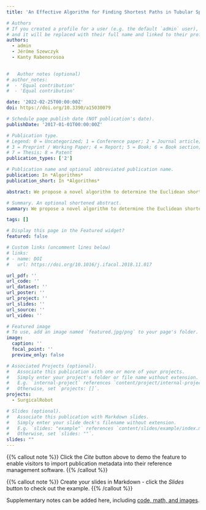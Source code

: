 ```yaml
---
title: 'An Effective Algorithm for Finding Shortest Paths in Tubular Spaces'

# Authors
# If you created a profile for a user (e.g. the default `admin` user), write the username (folder name) here
# and it will be replaced with their full name and linked to their profile.
authors:
  - admin
  - Jérôme Szewczyk 
  - Kanty Rabenorosoa
  

#   Author notes (optional)
# author_notes: 
#  - 'Equal contribution'
#  - 'Equal contribution'

date: '2022-02-25T00:00:00Z'
doi: https://doi.org/10.3390/a15030079

# Schedule page publish date (NOT publication's date).
publishDate: '2017-01-01T00:00:00Z'

# Publication type.
# Legend: 0 = Uncategorized; 1 = Conference paper; 2 = Journal article;
# 3 = Preprint / Working Paper; 4 = Report; 5 = Book; 6 = Book section;
# 7 = Thesis; 8 = Patent
publication_types: ['2']

# Publication name and optional abbreviated publication name.
publication: In *Algorithms*
publication_short: In *Algorithms*

abstract: We propose a novel algorithm to determine the Euclidean shortest path (ESP) from a given point (source) to another point (destination) inside a tubular space. The method is based on the observation data of a virtual particle (VP) assumed to move along this path. In the first step, the geometric properties of the shortest path inside the considered space are presented and proven. Utilizing these properties, the desired ESP can be segmented into three partitions depending on the visibility of the VP. Our algorithm will check which partition the VP belongs to and calculate the correct direction of its movement, and thus the shortest path will be traced. The proposed method is then compared to Dijkstra’s algorithm, considering different types of tubular spaces. In all cases, the solution provided by the proposed algorithm is smoother, shorter, and has a higher accuracy with a faster calculation speed than that obtained by Dijkstra’s method.

# Summary. An optional shortened abstract.
summary: We propose a novel algorithm to determine the Euclidean shortest path (ESP) from a given point (source) to another point (destination) inside a tubular space.

tags: []

# Display this page in the Featured widget?
featured: false

# Custom links (uncomment lines below)
# links:
# - name: DOI
#   url: https://doi.org/10.1016/j.ifacol.2018.11.017

url_pdf: ''
url_code: ''
url_dataset: ''
url_poster: ''
url_project: ''
url_slides: ''
url_source: ''
url_video: ''

# Featured image
# To use, add an image named `featured.jpg/png` to your page's folder.
image:
  caption: ''
  focal_point: ''
  preview_only: false

# Associated Projects (optional).
#   Associate this publication with one or more of your projects.
#   Simply enter your project's folder or file name without extension.
#   E.g. `internal-project` references `content/project/internal-project/index.md`.
#   Otherwise, set `projects: []`.
projects:
  - SurgicalRobot

# Slides (optional).
#   Associate this publication with Markdown slides.
#   Simply enter your slide deck's filename without extension.
#   E.g. `slides: "example"` references `content/slides/example/index.md`.
#   Otherwise, set `slides: ""`.
slides: ""
---
```


{{% callout note %}}
Click the _Cite_ button above to demo the feature to enable visitors to import publication metadata into their reference management software.
{{% /callout %}}

{{% callout note %}}
Create your slides in Markdown - click the _Slides_ button to check out the example.
{{% /callout %}}

Supplementary notes can be added here, including [code, math, and images](https://wowchemy.com/docs/writing-markdown-latex/).

